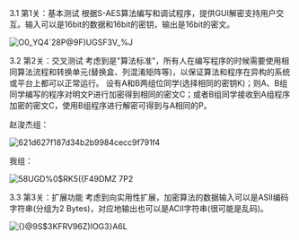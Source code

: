 3.1 第1关：基本测试
根据S-AES算法编写和调试程序，提供GUI解密支持用户交互。输入可以是16bit的数据和16bit的密钥，输出是16bit的密文。

![O0_YQ4`28P@9F)UGSF3V_%J](https://github.com/user-attachments/assets/079884d0-0e30-46f6-8c40-42760f7fdfa6)

3.2 第2关：交叉测试
考虑到是"算法标准"，所有人在编写程序的时候需要使用相同算法流程和转换单元(替换盒、列混淆矩阵等)，以保证算法和程序在异构的系统或平台上都可以正常运行。
设有A和B两组位同学(选择相同的密钥K)；则A、B组同学编写的程序对明文P进行加密得到相同的密文C；或者B组同学接收到A组程序加密的密文C，使用B组程序进行解密可得到与A相同的P。

赵浚杰组：

![621d627f187d34b2b9984cecc9f791f4](https://github.com/user-attachments/assets/61d1c474-5f74-44b0-a6e1-83c42f551005)

我组：

![58UGD%0$RK5({F49DMZ 7P2](https://github.com/user-attachments/assets/590a1a01-4161-4980-920d-a7632b759056)



3.3 第3关：扩展功能
考虑到向实用性扩展，加密算法的数据输入可以是ASII编码字符串(分组为2 Bytes)，对应地输出也可以是ACII字符串(很可能是乱码)。

![{}@9S$3KFRV96Z)IOG3}A6L](https://github.com/user-attachments/assets/cb013d79-b3c8-4e4e-8043-cfffedf5df27)

